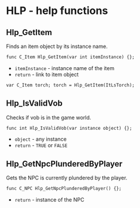 # HLP - help functions

## Hlp_GetItem

Finds an item object by its instance name.

```dae
func C_Item Hlp_GetItem(var int itemInstance) {};
```

- `itemInstance` - instance name of the item
- `return` - link to item object

```dae title="Example usage"
var C_Item torch; torch = Hlp_GetItem(ItLsTorch);
```

## Hlp_IsValidVob

Checks if vob is in the game world.

```dae
func int Hlp_IsValidVob(var instance object) {};
```

- `object` - any instance
- `return` - `TRUE` or `FALSE`

## Hlp_GetNpcPlunderedByPlayer

Gets the NPC is currently plundered by the player.

```dae
func C_NPC Hlp_GetNpcPlunderedByPlayer() {};
```

- `return` - instance of the NPC
